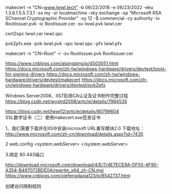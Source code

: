 makecert -n “CN=www.lwwl.tech” -b 06/22/2018 -e 06/23/2022 -eku 1.3.6.1.5.5.7.3.1 -ss my -sr localmachine -sky exchange -sp “Microsoft RSA SChannel Cryptographic Provider” -sy 12 -$ commercial -cy authority -iv RootIssuer.pvk -ic RootIssuer.cer -sv lwwl.pvk lwwl.cer

cert2spc lwwl.cer lwwl.spc

pvk2pfx.exe  -pvk lwwl.pvk -spc lwwl.spc -pfx lwwl.pfx

makecert -n "CN=Root" -r -sv RootIssuer.pvk RootIssuer.cer

https://www.cnblogs.com/aiqingqing/p/4503051.html
https://docs.microsoft.com/zh-tw/windows-hardware/drivers/devtest/tools-for-signing-drivers
https://docs.microsoft.com/zh-tw/windows-hardware/drivers/devtest/makecert
https://docs.microsoft.com/zh-cn/windows-hardware/drivers/devtest/pvk2pfx

Windows Server2008、IIS7启用CA认证及证书制作完整过程
https://blog.csdn.net/wyxhd2008/article/details/7984535

https://blog.csdn.net/lwwl12/article/details/80799604  
SSL数字证书（二）使用makecert.exe签发证书

1、我们需要下载并在IIS中安装microsoft URL重写模块2.0
下载地址：http://www.microsoft.com/zh-cn/download/details.aspx?id=7435 

2
web.config
 <system.webServer>
		<rewrite>
			<rules>
				<rule name="redirec to https" stopProcessing="true">
					<match url="(.*)" />
					<conditions>
                            <add input="{HTTPS}" pattern="^OFF$" />
					</conditions>
					<action type="Redirect" url="https://{HTTP_HOST}/{R:1}" redirectType="Permanent" />
				</rule>
			</rules>
		</rewrite>
</system.webServer>

3.绑定  80  443端口

http://download.microsoft.com/download/4/E/7/4E7ECE9A-DF55-4F90-A354-B497072BDE0A/rewrite_x64_zh-CN.msi
https://www.cnblogs.com/xiefengdaxia123/p/8542737.html


创建访问限制规则
<rewrite>
  <rules>
    <rule name="Fail bad requests">
      <match url=".*"/>
      <conditions>
        <add input="{HTTP_HOST}" pattern="localhost" negate="true" />
      </conditions>
      <action type="AbortRequest" />
    </rule>
    <rule name="Redirect from blog">
      <match url="^blog/([_0-9a-z-]+)/([0-9]+)" />
      <action type="Redirect" url="article/{R:2}/{R:1}" redirectType="Found" />
    </rule>
    <rule name="Rewrite to article.aspx">
      <match url="^article/([0-9]+)/([_0-9a-z-]+)" />
      <action type="Rewrite" url="article.aspx?id={R:1}&amp;title={R:2}" />
    </rule>
  </rules>
</rewrite>
